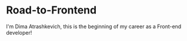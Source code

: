 # Road-to-Frontend
I'm Dima Atrashkevich, this is the beginning of my career as a Front-end developer!
